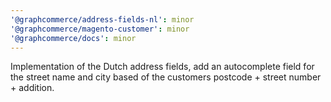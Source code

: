 ```yaml
---
'@graphcommerce/address-fields-nl': minor
'@graphcommerce/magento-customer': minor
'@graphcommerce/docs': minor
---
```


Implementation of the Dutch address fields, add an autocomplete field for the street name and city based of the customers postcode + street number + addition.
